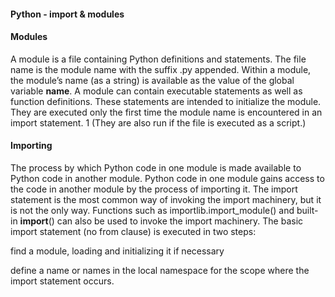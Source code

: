 #### Python - import & modules

#### Modules
A module is a file containing Python definitions and statements. The file name is the module name with the suffix .py appended. Within a module, the module’s name (as a string) is available as the value of the global variable __name__. 
A module can contain executable statements as well as function definitions. These statements are intended to initialize the module. They are executed only the first time the module name is encountered in an import statement. 1 (They are also run if the file is executed as a script.)
#### Importing
The process by which Python code in one module is made available to Python code in another module.
Python code in one module gains access to the code in another module by the process of importing it. The import statement is the most common way of invoking the import machinery, but it is not the only way. Functions such as importlib.import_module() and built-in __import__() can also be used to invoke the import machinery.
The basic import statement (no from clause) is executed in two steps:

find a module, loading and initializing it if necessary

define a name or names in the local namespace for the scope where the import statement occurs.
